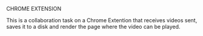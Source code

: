 CHROME EXTENSION

This is a collaboration task on a Chrome Extention that receives videos sent, saves it to a disk and render the page where the video can be played.
